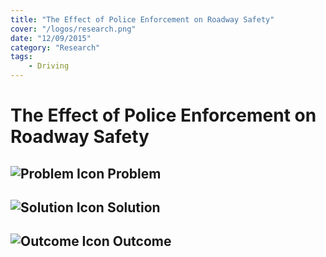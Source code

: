 ```yaml
---
title: "The Effect of Police Enforcement on Roadway Safety"
cover: "/logos/research.png"
date: "12/09/2015"
category: "Research"
tags:
    - Driving
---
```


# The Effect of Police Enforcement on Roadway Safety

## ![Problem Icon](https://github.com/google/material-design-icons/raw/master/alert/1x_web/ic_error_outline_black_48dp.png "Problem") Problem

## ![Solution Icon](https://github.com/google/material-design-icons/raw/master/action/1x_web/ic_lightbulb_outline_black_48dp.png "Solution") Solution

## ![Outcome Icon](https://github.com/google/material-design-icons/raw/master/action/1x_web/ic_view_list_black_48dp.png "Outcome") Outcome

